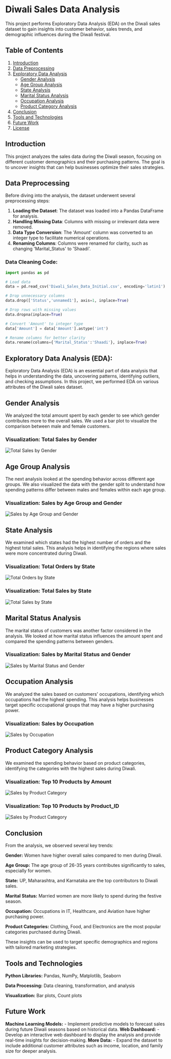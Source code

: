 # Diwali Sales Data Analysis

This project performs Exploratory Data Analysis (EDA) on the Diwali sales dataset to gain insights into customer behavior, sales trends, and demographic influences during the Diwali festival.

## Table of Contents

1. [Introduction](#introduction)
2. [Data Preprocessing](#data-preprocessing)
3. [Exploratory Data Analysis](#exploratory-data-analysis-eda)
    - [Gender Analysis](#gender-analysis)
    - [Age Group Analysis](#age-group-analysis)
    - [State Analysis](#state-analysis)
    - [Marital Status Analysis](#marital-status-analysis)
    - [Occupation Analysis](#occupation-analysis)
    - [Product Category Analysis](#product-category-analysis)
4. [Conclusion](#conclusion)
5. [Tools and Technologies](#tools-and-technologies)
6. [Future Work](#future-work)
7. [License](#license)

## Introduction

This project analyzes the sales data during the Diwali season, focusing on different customer demographics and their purchasing patterns. The goal is to uncover insights that can help businesses optimize their sales strategies.

## Data Preprocessing

Before diving into the analysis, the dataset underwent several preprocessing steps:

1. **Loading the Dataset**: The dataset was loaded into a Pandas DataFrame for analysis.
2. **Handling Missing Data**: Columns with missing or irrelevant data were removed.
3. **Data Type Conversion**: The 'Amount' column was converted to an integer type to facilitate numerical operations.
4. **Renaming Columns**: Columns were renamed for clarity, such as changing 'Marital_Status' to 'Shaadi'.

### Data Cleaning Code:

```python
import pandas as pd

# Load data
data = pd.read_csv('Diwali_Sales_Data_Initial.csv', encoding='latin1')

# Drop unnecessary columns
data.drop(['Status','unnamed1'], axis=1, inplace=True)

# Drop rows with missing values
data.dropna(inplace=True)

# Convert 'Amount' to integer type
data['Amount'] = data['Amount'].astype('int')

# Rename columns for better clarity
data.rename(columns={'Marital_Status':'Shaadi'}, inplace=True)
```
## Exploratory Data Analysis (EDA):
Exploratory Data Analysis (EDA) is an essential part of data analysis that helps in understanding the data, uncovering patterns, identifying outliers, and checking assumptions. In this project, we performed EDA on various attributes of the Diwali sales dataset.

## Gender Analysis
We analyzed the total amount spent by each gender to see which gender contributes more to the overall sales. We used a bar plot to visualize the comparison between male and female customers.

### Visualization: Total Sales by Gender
![Total Sales by Gender](./src/gender.png)

## Age Group Analysis
The next analysis looked at the spending behavior across different age groups. We also visualized the data with the gender split to understand how spending patterns differ between males and females within each age group.

### Visualization: Sales by Age Group and Gender
![Sales by Age Group and Gender](./src/age.png)

## State Analysis
We examined which states had the highest number of orders and the highest total sales. This analysis helps in identifying the regions where sales were more concentrated during Diwali.

### Visualization: Total Orders by State
![Total Orders by State](./src/state_orders.png)

### Visualization: Total Sales by State
![Total Sales by State](./src/state_amount.png)


## Marital Status Analysis
The marital status of customers was another factor considered in the analysis. We looked at how marital status influences the amount spent and compared the spending patterns between genders.

### Visualization: Sales by Marital Status and Gender
![Sales by Marital Status and Gender](./src/marital.png)


## Occupation Analysis
We analyzed the sales based on customers' occupations, identifying which occupations had the highest spending. This analysis helps businesses target specific occupational groups that may have a higher purchasing power.

### Visualization: Sales by Occupation

![Sales by Occupation](./src/occupation.png)

## Product Category Analysis
We examined the spending behavior based on product categories, identifying the categories with the highest sales during Diwali.

### Visualization: Top 10 Products by Amount
![Sales by Product Category](./src/product_amount.png)

### Visualization: Top 10 Products by Product_ID
![Sales by Product Category](./src/product_order.png)


## Conclusion
From the analysis, we observed several key trends:

**Gender:** Women have higher overall sales compared to men during Diwali.

**Age Group:** The age group of 26-35 years contributes significantly to sales, especially for women.

**State:** UP, Maharashtra, and Karnataka are the top contributors to Diwali sales.

**Marital Status:** Married women are more likely to spend during the festive season.

**Occupation:** Occupations in IT, Healthcare, and Aviation have higher purchasing power.

**Product Categories:** Clothing, Food, and Electronics are the most popular categories purchased during Diwali.

These insights can be used to target specific demographics and regions with tailored marketing strategies.

## Tools and Technologies
**Python Libraries:** Pandas, NumPy, Matplotlib, Seaborn

**Data Processing:** Data cleaning, transformation, and analysis

**Visualization:** Bar plots, Count plots

## Future Work
**Machine Learning Models:** - Implement predictive models to forecast sales during future Diwali seasons based on historical data.
**Web Dashboard:** - Develop an interactive web dashboard to display the analysis and provide real-time insights for decision-making.
**More Data:** - Expand the dataset to include additional customer attributes such as income, location, and family size for deeper analysis.








